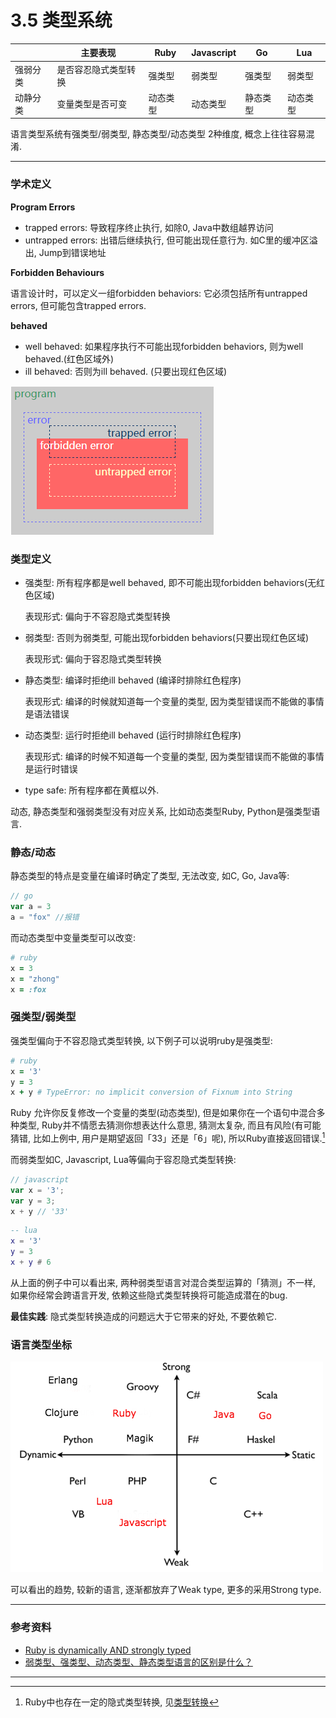 # 3.5 类型系统

|          | 主要表现             | Ruby     | Javascript | Go       | Lua      |
|----------|----------------------|----------|------------|----------|----------|
| 强弱分类 | 是否容忍隐式类型转换 | 强类型   | 弱类型     | 强类型   | 弱类型   |
| 动静分类 | 变量类型是否可变     | 动态类型 | 动态类型   | 静态类型 | 动态类型 |

语言类型系统有强类型/弱类型, 静态类型/动态类型 2种维度, 概念上往往容易混淆.

---

### 学术定义

**Program Errors**

* trapped errors: 导致程序终止执行, 如除0, Java中数组越界访问
* untrapped errors: 出错后继续执行, 但可能出现任意行为. 如C里的缓冲区溢出, Jump到错误地址

**Forbidden Behaviours**

语言设计时，可以定义一组forbidden behaviors: 它必须包括所有untrapped errors, 但可能包含trapped errors.

**behaved**

* well behaved: 如果程序执行不可能出现forbidden behaviors, 则为well behaved.(红色区域外)
* ill behaved: 否则为ill behaved. (只要出现红色区域)

![Program Errors](/images/programerrors.png)

### 类型定义

* 强类型: 所有程序都是well behaved, 即不可能出现forbidden behaviors(无红色区域)

  表现形式: 偏向于不容忍隐式类型转换

* 弱类型: 否则为弱类型, 可能出现forbidden behaviors(只要出现红色区域)

  表现形式: 偏向于容忍隐式类型转换

* 静态类型: 编译时拒绝ill behaved (编译时排除红色程序)

  表现形式: 编译的时候就知道每一个变量的类型, 因为类型错误而不能做的事情是语法错误

* 动态类型: 运行时拒绝ill behaved (运行时排除红色程序)

  表现形式: 编译的时候不知道每一个变量的类型, 因为类型错误而不能做的事情是运行时错误

* type safe: 所有程序都在黄框以外.

动态, 静态类型和强弱类型没有对应关系, 比如动态类型Ruby, Python是强类型语言.

### 静态/动态

静态类型的特点是变量在编译时确定了类型, 无法改变, 如C, Go, Java等:

```go
// go
var a = 3
a = "fox" //报错
```

而动态类型中变量类型可以改变:

```ruby
# ruby
x = 3
x = "zhong"
x = :fox
```

### 强类型/弱类型

强类型偏向于不容忍隐式类型转换, 以下例子可以说明ruby是强类型:

```ruby
# ruby
x = '3'
y = 3
x + y # TypeError: no implicit conversion of Fixnum into String
```

Ruby  允许你反复修改一个变量的类型(动态类型), 但是如果你在一个语句中混合多种类型, Ruby并不情愿去猜测你想表达什么意思, 猜测太复杂, 而且有风险(有可能猜错, 比如上例中, 用户是期望返回「33」还是「6」呢), 所以Ruby直接返回错误.[^注1]

而弱类型如C, Javascript, Lua等偏向于容忍隐式类型转换:

```javascript
// javascript
var x = '3';
var y = 3;
x + y // '33'
```

```lua
-- lua
x = '3'
y = 3
x + y # 6
```

从上面的例子中可以看出来, 两种弱类型语言对混合类型运算的「猜测」不一样, 如果你经常会跨语言开发, 依赖这些隐式类型转换将可能造成潜在的bug.

**最佳实践**: 隐式类型转换造成的问题远大于它带来的好处, 不要依赖它.

### 语言类型坐标

![语言类型坐标](/images/type_system.png)

可以看出的趋势, 较新的语言, 逐渐都放弃了Weak type, 更多的采用Strong type.

---

### 参考资料

* [Ruby is dynamically AND strongly typed](http://www.rubyfleebie.com/ruby-is-dynamically-and-strongly-typed/)
* [弱类型、强类型、动态类型、静态类型语言的区别是什么？](https://www.zhihu.com/question/19918532)

---

[^注1]: Ruby中也存在一定的隐式类型转换, 见[类型转换](/chapter3/conversion.html#1-ruby)
